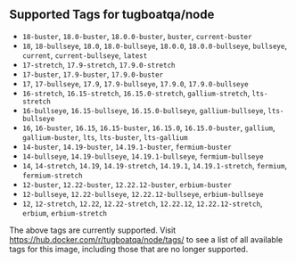 ## Supported Tags for tugboatqa/node

* `18-buster`, `18.0-buster`, `18.0.0-buster`, `buster`, `current-buster`
* `18`, `18-bullseye`, `18.0`, `18.0-bullseye`, `18.0.0`, `18.0.0-bullseye`, `bullseye`, `current`, `current-bullseye`, `latest`
* `17-stretch`, `17.9-stretch`, `17.9.0-stretch`
* `17-buster`, `17.9-buster`, `17.9.0-buster`
* `17`, `17-bullseye`, `17.9`, `17.9-bullseye`, `17.9.0`, `17.9.0-bullseye`
* `16-stretch`, `16.15-stretch`, `16.15.0-stretch`, `gallium-stretch`, `lts-stretch`
* `16-bullseye`, `16.15-bullseye`, `16.15.0-bullseye`, `gallium-bullseye`, `lts-bullseye`
* `16`, `16-buster`, `16.15`, `16.15-buster`, `16.15.0`, `16.15.0-buster`, `gallium`, `gallium-buster`, `lts`, `lts-buster`, `lts-gallium`
* `14-buster`, `14.19-buster`, `14.19.1-buster`, `fermium-buster`
* `14-bullseye`, `14.19-bullseye`, `14.19.1-bullseye`, `fermium-bullseye`
* `14`, `14-stretch`, `14.19`, `14.19-stretch`, `14.19.1`, `14.19.1-stretch`, `fermium`, `fermium-stretch`
* `12-buster`, `12.22-buster`, `12.22.12-buster`, `erbium-buster`
* `12-bullseye`, `12.22-bullseye`, `12.22.12-bullseye`, `erbium-bullseye`
* `12`, `12-stretch`, `12.22`, `12.22-stretch`, `12.22.12`, `12.22.12-stretch`, `erbium`, `erbium-stretch`

The above tags are currently supported. Visit https://hub.docker.com/r/tugboatqa/node/tags/ to see a list of all available tags for this image, including those that are no longer supported.
